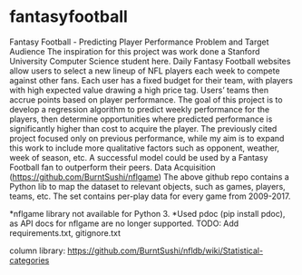 # fantasyfootball
Fantasy Football - Predicting Player Performance
Problem and Target Audience
The inspiration for this project was work done a Stanford University Computer Science student here. Daily Fantasy Football websites allow users to select a new lineup of NFL players each week to compete against other fans. Each user has a fixed budget for their team, with players with high expected value drawing a high price tag. Users’ teams then accrue points based on player performance. The goal of this project is to develop a regression algorithm to predict weekly performance for the players, then determine opportunities where predicted performance is significantly higher than cost to acquire the player. The previously cited project focused only on previous performance, while my aim is to expand this work to include more qualitative factors such as opponent, weather, week of season, etc. A successful model could be used by a Fantasy Football fan to outperform their peers.
Data Acquisition (https://github.com/BurntSushi/nflgame)
The above github repo contains a Python lib to map the dataset to relevant objects, such as games, players, teams, etc. The set contains per-play data for every game from 2009-2017.

*nflgame library not available for Python 3.
*Used pdoc (pip install pdoc), as API docs for nflgame are no longer supported. 
TODO:
Add requirements.txt, gitignore.txt

column library: https://github.com/BurntSushi/nfldb/wiki/Statistical-categories
